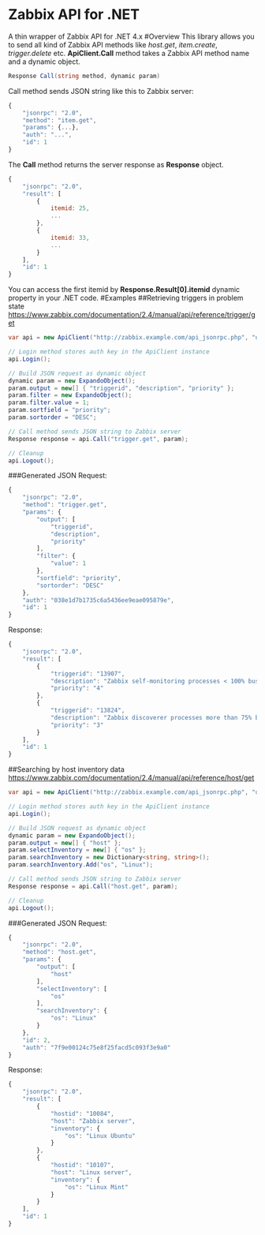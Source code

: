 # Zabbix API for .NET
A thin wrapper of Zabbix API for .NET 4.x
#Overview
This library allows you to send all kind of Zabbix API methods like _host.get_, _item.create_, _trigger.delete_ etc. __ApiClient.Call__ method takes a Zabbix API method name and a dynamic object. 
```C#
Response Call(string method, dynamic param)
```
Call method sends JSON string like this to Zabbix server:
```javascript
{
    "jsonrpc": "2.0",
    "method": "item.get",
    "params": {...},
    "auth": "...",
    "id": 1
}
```
The __Call__ method returns the server response as __Response__ object. 
```javascript
{
    "jsonrpc": "2.0",
    "result": [
        {
            itemid: 25,
            ...
        },
        {
            itemid: 33,
            ...
        }
    ],
    "id": 1
}
```
You can access the first itemid by __Response.Result[0].itemid__ dynamic property in your .NET code.
#Examples
##Retrieving triggers in problem state
https://www.zabbix.com/documentation/2.4/manual/api/reference/trigger/get
```C#
var api = new ApiClient("http://zabbix.example.com/api_jsonrpc.php", "user1", "pass");

// Login method stores auth key in the ApiClient instance
api.Login();

// Build JSON request as dynamic object
dynamic param = new ExpandoObject();
param.output = new[] { "triggerid", "description", "priority" };
param.filter = new ExpandoObject();
param.filter.value = 1;
param.sortfield = "priority";
param.sortorder = "DESC";

// Call method sends JSON string to Zabbix server
Response response = api.Call("trigger.get", param);

// Cleanup
api.Logout();
```
###Generated JSON
Request:
```javascript
{
    "jsonrpc": "2.0",
    "method": "trigger.get",
    "params": {
        "output": [
            "triggerid",
            "description",
            "priority"
        ],
        "filter": {
            "value": 1
        },
        "sortfield": "priority",
        "sortorder": "DESC"
    },
    "auth": "038e1d7b1735c6a5436ee9eae095879e",
    "id": 1
}
```
Response:
```javascript
{
    "jsonrpc": "2.0",
    "result": [
        {
            "triggerid": "13907",
            "description": "Zabbix self-monitoring processes < 100% busy",
            "priority": "4"
        },
        {
            "triggerid": "13824",
            "description": "Zabbix discoverer processes more than 75% busy",
            "priority": "3"
        }
    ],
    "id": 1
}
```
##Searching by host inventory data
https://www.zabbix.com/documentation/2.4/manual/api/reference/host/get
```C#
var api = new ApiClient("http://zabbix.example.com/api_jsonrpc.php", "user1", "pass");

// Login method stores auth key in the ApiClient instance
api.Login();

// Build JSON request as dynamic object
dynamic param = new ExpandoObject();
param.output = new[] { "host" };
param.selectInventory = new[] { "os" };
param.searchInventory = new Dictionary<string, string>();
param.searchInventory.Add("os", "Linux");

// Call method sends JSON string to Zabbix server
Response response = api.Call("host.get", param);

// Cleanup
api.Logout();
```
###Generated JSON
Request:
```javascript
{
    "jsonrpc": "2.0",
    "method": "host.get",
    "params": {
        "output": [
            "host"
        ],
        "selectInventory": [
            "os"
        ],
        "searchInventory": {
            "os": "Linux"
        }
    },
    "id": 2,
    "auth": "7f9e00124c75e8f25facd5c093f3e9a0"
}
```
Response:
```javascript
{
    "jsonrpc": "2.0",
    "result": [
        {
            "hostid": "10084",
            "host": "Zabbix server",
            "inventory": {
                "os": "Linux Ubuntu"
            }
        },
        {
            "hostid": "10107",
            "host": "Linux server",
            "inventory": {
                "os": "Linux Mint"
            }
        }
    ],
    "id": 1
}
```
